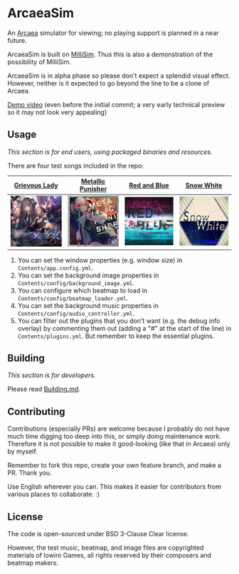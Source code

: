 # ArcaeaSim

An [Arcaea](https://arcaea.lowiro.com/) simulator for viewing; no playing support is planned in a near future.

ArcaeaSim is built on [MilliSim](https://github.com/hozuki/MilliSim). Thus this is also a demonstration of the possibility of MilliSim.

ArcaeaSim is in alpha phase so please don't expect a splendid visual effect.
However, neither is it expected to go beyond the line to be a clone of Arcaea.

[Demo video](https://www.bilibili.com/video/av19881005/) (even before the initial commit; a very early technical preview so it may not look very appealing)

## Usage

*This section is for end users, using packaged binaries and resources.*

There are four test songs included in the repo:

| [Grievous Lady](http://lowiro.wikia.com/wiki/Grievous_Lady) | [Metallic Punisher](http://lowiro.wikia.com/wiki/Metallic_Punisher_%28Song%29) | [Red and Blue](http://lowiro.wikia.com/wiki/Red_and_Blue) | [Snow White](http://lowiro.wikia.com/wiki/Snow_White) |
|---|---|---|---|
| <img src="ArcaeaSim/Contents/game/grievouslady/base_256.jpg" width="128" /> | <img src="ArcaeaSim/Contents/game/metallicpunisher/base_256.jpg" width="128" /> | <img src="ArcaeaSim/Contents/game/redandblue/base_256.jpg" width="128" /> | <img src="ArcaeaSim/Contents/game/snowwhite/base.jpg" width="128" /> |

1. You can set the window properties (e.g. window size) in `Contents/app.config.yml`.
2. You can set the background image properties in `Contents/config/background_image.yml`.
3. You can configure which beatmap to load in `Contents/config/beatmap_loader.yml`.
4. You can set the background music properties in `Contents/config/audio_controller.yml`.
5. You can filter out the plugins that you don't want (e.g. the debug info overlay) by commenting them out (adding a "#" at the start of the line) in `Contents/plugins.yml`. But remember to keep the essential plugins.

## Building

*This section is for developers.*

Please read [Building.md](docs/Building.md).

## Contributing

Contributions (especially PRs) are welcome because I probably do not have much time digging too deep into this, or simply doing maintenance work.
Therefore it is not possible to make it good-looking (like that in Arcaea) only by myself.

Remember to fork this repo, create your own feature branch, and make a PR. Thank you.

Use English wherever you can. This makes it easier for contributors from various places to collaborate. :)

## License

The code is open-sourced under BSD 3-Clause Clear license.

However, the test music, beatmap, and image files are copyrighted materials of lowiro Games,
all rights reserved by their composers and beatmap makers.
